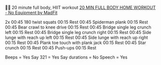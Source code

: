 💪🏽 20 minute full body, HIIT workout
[20 MIN FULL BODY HOME WORKOUT - No Equipment by MadFit](https://www.youtube.com/watch?v=uZbig5yMlN8)

2x
00:45 180 twist squats
00:15 Rest
00:45 Spiderman plank
00:15 Rest
00:45 Bear crawl to knee drive
00:15 Rest
00:45 Bridge single leg crunch left
00:15 Rest
00:45 Bridge single leg crunch right
00:15 Rest
00:45 Side lunge with reach up left
00:15 Rest
00:45 Side lunge with reach up right
00:15 Rest
00:45 Plank toe touch with plank jack
00:15 Rest
00:45 Star crunch
00:15 Rest
00:45 Push-ups
00:15 Rest

Beeps = Yes
Say 321 = Yes
Say durations = No
Speech = Yes
